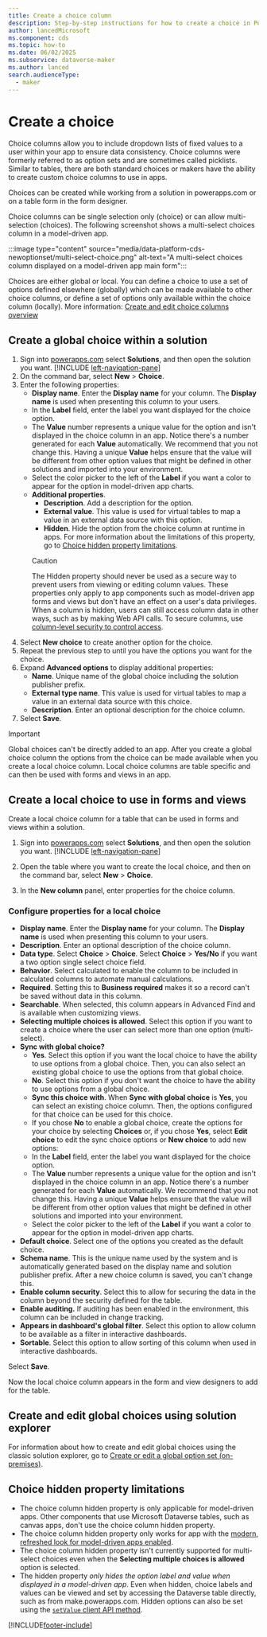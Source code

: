 ```yaml
---
title: Create a choice column
description: Step-by-step instructions for how to create a choice in Power Apps.
author: lancedMicrosoft
ms.component: cds
ms.topic: how-to
ms.date: 06/02/2025
ms.subservice: dataverse-maker
ms.author: lanced
search.audienceType: 
  - maker
---
```

# Create a choice

Choice columns allow you to include dropdown lists of fixed values to a user within your app to ensure data consistency. Choice columns were formerly referred to as option sets and are sometimes called picklists. Similar to tables, there are both standard choices or makers have the ability to create custom choice columns to use in apps.

Choices can be created while working from a solution in powerapps.com or on a table form in the form designer.

Choice columns can be single selection only (choice) or can allow multi-selection (choices). The following screenshot shows a multi-select choices column in a model-driven app.

:::image type="content" source="media/data-platform-cds-newoptionset/multi-select-choice.png" alt-text="A multi-select choices column displayed on a model-driven app main form":::

Choices are either global or local. You can define a choice to use a set of options defined elsewhere (globally) which can be made available to other choice columns, or define a set of options only available within the choice column (locally). More information: [Create and edit choice columns overview](create-edit-global-option-sets.md)

## Create a global choice within a solution

1. Sign into [powerapps.com](https://make.powerapps.com/?utm_source=padocs&utm_medium=linkinadoc&utm_campaign=referralsfromdoc) select **Solutions**, and then open the solution you want. [!INCLUDE [left-navigation-pane](../../includes/left-navigation-pane.md)]
1. On the command bar, select **New** > **Choice**.
1. Enter the following properties:
   - **Display name**. Enter the **Display name** for your column. The **Display name** is used when presenting this column to your users.
   - In the **Label** field, enter the label you want displayed for the choice option.
   - The **Value** number represents a unique value for the option and isn't displayed in the choice column in an app. Notice there's a number generated for each **Value** automatically. We recommend that you not change this. Having a unique **Value** helps ensure that the value will be different from other option values that might be defined in other solutions and imported into your environment.
   - Select the color picker to the left of the **Label** if you want a color to appear for the option in model-driven app charts.
   - **Additional properties**.
      - **Description**. Add a description for the option.
      - **External value**. This value is used for virtual tables to map a value in an external data source with this option.
      - **Hidden**. Hide the option from the choice column at runtime in apps. For more information about the limitations of this property, go to [Choice hidden property limitations](#choice-hidden-property-limitations).
      > [!CAUTION]
      > The Hidden property should never be used as a secure way to prevent users from viewing or editing column values. These properties only apply to app components such as model-driven app forms and views but don't have an effect on a user's data privileges. When a column is hidden, users can still access column data in other ways, such as by making Web API calls. To secure columns, use [column-level security to control access](/power-platform/admin/field-level-security).
1. Select **New choice** to create another option for the choice.
1. Repeat the previous step to until you have the options you want for the choice.
1. Expand **Advanced options** to display additional properties: 
   - **Name**. Unique name of the global choice including the solution publisher prefix.
   - **External type name**. This value is used for virtual tables to map a value in an external data source with this choice.
   - **Description**. Enter an optional description for the choice column.
1. Select **Save**.

> [!IMPORTANT]
> Global choices can't be directly added to an app. After you create a global choice column the options from the choice can be made available when you create a local choice column. Local choice columns are table specific and can then be used with forms and views in an app.

## Create a local choice to use in forms and views

Create a local choice column for a table that can be used in forms and views within a solution.

1. Sign into [powerapps.com](https://make.powerapps.com/?utm_source=padocs&utm_medium=linkinadoc&utm_campaign=referralsfromdoc) select **Solutions**, and then open the solution you want. [!INCLUDE [left-navigation-pane](../../includes/left-navigation-pane.md)]

1. Open the table where you want to create the local choice, and then on the command bar, select **New** > **Choice**.

1. In the **New column** panel, enter properties for the choice column.

### Configure properties for a local choice

- **Display name**. Enter the **Display name** for your column. The **Display name** is used when presenting this column to your users.
- **Description**. Enter an optional description of the choice column.
- **Data type**. Select **Choice** > **Choice**. Select **Choice** > **Yes/No** if you want a two option single select choice field.
- **Behavior**. Select calculated to enable the column to be included in calculated columns to automate manual calculations.
- **Required**. Setting this to **Business required** makes it so a record can't be saved without data in this column.
- **Searchable**. When selected, this column appears in Advanced Find and is available when customizing views.
- **Selecting multiple choices is allowed**. Select this option if you want to create a choice where the user can select more than one option (multi-select).
- **Sync with global choice?**
   - **Yes**. Select this option if you want the local choice to have the ability to use options from a global choice. Then, you can also select an existing global choice to use the options from that global choice.
   - **No**. Select this option if you don't want the choice to have the ability to use options from a global choice.
   - **Sync this choice with**. When **Sync with global choice** is **Yes**, you can select an existing choice column. Then, the options configured for that choice can be used for this choice.
   - If you chose **No** to enable a global choice, create the options for your choice by selecting **Choices** or, if you chose **Yes**, select **Edit choice** to edit the sync choice options or **New choice** to add new options:
   - In the **Label** field, enter the label you want displayed for the choice option.
   - The **Value** number represents a unique value for the option and isn't displayed in the choice column in an app. Notice there's a number generated for each **Value** automatically. We recommend that you not change this. Having a unique **Value** helps ensure that the value will be different from other option values that might be defined in other solutions and imported into your environment.
   - Select the color picker to the left of the **Label** if you want a color to appear for the option in model-driven app charts.
- **Default choice**. Select one of the options you created as the default choice.
- **Schema name**. This is the unique name used by the system and is automatically generated based on the display name and solution publisher prefix. After a new choice column is saved, you can't change this.
- **Enable column security**. Select this to allow for securing the data in the column beyond the security defined for the table.
- **Enable auditing.** If auditing has been enabled in the environment, this column can be included in change tracking.
- **Appears in dashboard's global filter**. Select this option to allow column to be available as a filter in interactive dashboards.
- **Sortable**. Select this option to allow sorting of this column when used in interactive dashboards.

Select **Save**.

Now the local choice column appears in the form and view designers to add for the table.

## Create and edit global choices using solution explorer

For information about how to create and edit global choices using the classic solution explorer, go to [Create or edit a global option set (on-premises)](/dynamics365/customerengagement/on-premises/customize/create-edit-global-option-sets).

## Choice hidden property limitations

- The choice column hidden property is only applicable for model-driven apps. Other components that use Microsoft Dataverse tables, such as canvas apps, don't use the choice column hidden property.
- The choice column hidden property only works for app with the [modern, refreshed look for model-driven apps enabled](../../user/modern-fluent-design.md).
- The choice column hidden property isn't currently supported for multi-select choices even when the **Selecting multiple choices is allowed** option is selected.
- The hidden property *only hides the option label and value when displayed in a model-driven app*. Even when hidden, choice labels and values can be viewed and set by accessing the Dataverse table directly, such as from make.powerapps.com. Hidden options can also be set using the [`setValue` client API method](../../developer/model-driven-apps/clientapi/reference/attributes/setValue.md).


[!INCLUDE[footer-include](../../includes/footer-banner.md)]
